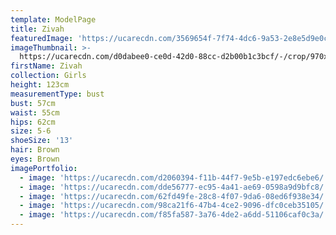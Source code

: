 ```yaml
---
template: ModelPage
title: Zivah
featuredImage: 'https://ucarecdn.com/3569654f-7f74-4dc6-9a53-2e8e5d9e0c2d/'
imageThumbnail: >-
  https://ucarecdn.com/d0dabee0-ce0d-42d0-88cc-d2b00b1c3bcf/-/crop/970x1113/210,0/-/preview/
firstName: Zivah
collection: Girls
height: 123cm
measurementType: bust
bust: 57cm
waist: 55cm
hips: 62cm
size: 5-6
shoeSize: '13'
hair: Brown
eyes: Brown
imagePortfolio:
  - image: 'https://ucarecdn.com/d2060394-f11b-44f7-9e5b-e197edc6ebe6/'
  - image: 'https://ucarecdn.com/dde56777-ec95-4a41-ae69-0598a9d9bfc8/'
  - image: 'https://ucarecdn.com/62fd49fe-28c8-4f07-9da6-08ed6f938e34/'
  - image: 'https://ucarecdn.com/98ca21f6-47b4-4ce2-9096-dfc0ceb35105/'
  - image: 'https://ucarecdn.com/f85fa587-3a76-4de2-a6dd-51106caf0c3a/'
---
```


